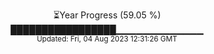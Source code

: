 <p align="center">
⏳Year Progress (59.05 %) <br>
█████████████████▁▁▁▁▁▁▁▁▁▁▁▁▁ <br>
<sub>Updated: Fri, 04 Aug 2023 12:31:26 GMT</sub>
</p>

